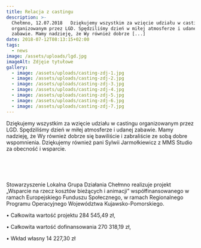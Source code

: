 ```yaml
---
title: Relacja z castingu
description: >-
  Chełmno, 12.07.2018   Dziękujemy wszystkim za wzięcie udziału w castingu
  organizowanym przez LGD. Spędziliśmy dzień w miłej atmosferze i udanej
  zabawie. Mamy nadzieję, że Wy również dobrze [...]
date: 2018-07-12T08:13:15+02:00
tags:
  - news
image: /assets/uploads/lgd.jpg
imageAlt: Zdjęie tytułowe
gallery:
  - image: /assets/uploads/casting-zdj-1.jpg
  - image: /assets/uploads/casting-zdj-2.jpg
  - image: /assets/uploads/casting-zdj-3.jpg
  - image: /assets/uploads/casting-zdj-4.jpg
  - image: /assets/uploads/casting-zdj-5.jpg
  - image: /assets/uploads/casting-zdj-6.jpg
  - image: /assets/uploads/casting-zdj-7.jpg
---
```

Dziękujemy wszystkim za wzięcie udziału w castingu organizowanym przez LGD. Spędziliśmy dzień w miłej atmosferze i udanej zabawie. Mamy nadzieję, że Wy również dobrze się bawiliście i zabraliście ze sobą dobre wspomnienia. Dziękujemy również pani Sylwii Jarmołkiewicz z MMS Studio za obecność i wsparcie. 

<br>

<br>

<br>

Stowarzyszenie Lokalna Grupa Działania Chełmno realizuje projekt „Wsparcie na rzecz kosztów bieżących i animacji” współfinansowanego w ramach Europejskiego Funduszu Społecznego, w ramach Regionalnego Programu Operacyjnego Województwa Kujawsko-Pomorskiego.



• Całkowita wartość projektu 284 545,49 zł,



• Całkowita wartość dofinansowania 270 318,19 zł,



• Wkład własny 14 227,30 zł
